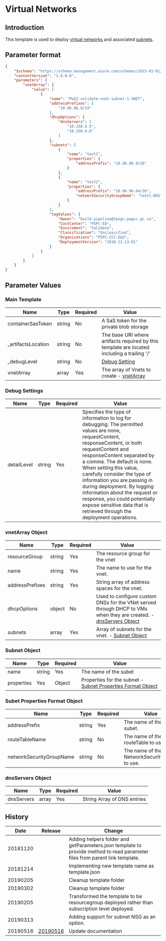 # Virtual Networks

## Introduction

This template is used to deploy [virtual networks](https://docs.microsoft.com/en-us/azure/templates/microsoft.network/2018-07-01/virtualnetworks) and associated [subnets](https://docs.microsoft.com/en-us/azure/templates/microsoft.network/2018-07-01/virtualnetworks/subnets).

## Parameter format

```JSON
{
    "$schema": "https://schema.management.azure.com/schemas/2015-01-01/deploymentParameters.json#",
    "contentVersion": "1.0.0.0",
    "parameters": {
        "vnetArray": {
            "value": [
                {
                    "name": "PwS2-validate-vnet-subnet-1-VNET",
                    "addressPrefixes": [
                        "10.96.96.0/24"
                    ],
                    "dhcpOptions": {
                        "dnsServers": [
                            "10.250.6.5",
                            "10.250.6.6"
                        ]
                    },
                    "subnets": [
                        {
                            "name": "test1",
                            "properties": {
                                "addressPrefix": "10.96.96.0/26"
                            }
                        },
                        {
                            "name": "test2",
                            "properties": {
                                "addressPrefix": "10.96.96.64/26",
                                "networkSecurityGroupName": "test1-NSG"
                            }
                        }
                    ],
                    "tagValues": {
                        "Owner": "build.pipeline@tpsgc-pwgsc.gc.ca",
                        "CostCenter": "PSPC-EA",
                        "Enviroment": "Validate",
                        "Classification": "Unclassified",
                        "Organizations": "PSPC-CCC-E&O",
                        "DeploymentVersion": "2018-12-13-01"
                    }
                }
            ]
        }
    }
}
```

## Parameter Values

### Main Template

| Name               | Type   | Required | Value                                                                                       |
| ------------------ | ------ | -------- | ------------------------------------------------------------------------------------------- |
| containerSasToken  | string | No       | A SaS token for the private blob storage                                                    |
| _artifactsLocation | string | No       | The base URI where artifacts required by this template are located including a trailing '/' |
| _debugLevel        | string | No       | [Debug Setting](###debug-setting)                                                           |
| vnetArray          | array  | Yes      | The array of Vnets to create - [vnetArray](###vnet-array)                                   |

### Debug Settings

| Name        | Type   | Required | Value                                                                                                                                                                                                                                                                                                                                                                                                                                                                          |
| ----------- | ------ | -------- | ------------------------------------------------------------------------------------------------------------------------------------------------------------------------------------------------------------------------------------------------------------------------------------------------------------------------------------------------------------------------------------------------------------------------------------------------------------------------------ |
| detailLevel | string | Yes      | Specifies the type of information to log for debugging. The permitted values are none, requestContent, responseContent, or both requestContent and responseContent separated by a comma. The default is none. When setting this value, carefully consider the type of information you are passing in during deployment. By logging information about the request or response, you could potentially expose sensitive data that is retrieved through the deployment operations. |

### vnetArray Object

| Name            | Type   | Required | Value                                                                                                                                     |
| --------------- | ------ | -------- | ----------------------------------------------------------------------------------------------------------------------------------------- |
| resourceGroup   | string | Yes      | The resource group for the vnet                                                                                                           |
| name            | string | Yes      | The name to use for the vnet.                                                                                                             |
| addressPrefixes | string | Yes      | String array of address spaces for the vnet.                                                                                              |
| dhcpOptions     | object | No       | Used to configure custom DNSs for the VNet served through DHCP to VMs when they are created.  - [dnsServers Object](###dnsservers-object) |
| subnets         | array  | Yes      | Array of subnets for the vnet. - [Subnet Object](###subnet-object)                                                                        |

### Subnet Object

| Name       | Type   | Required | Value                                                                                             |
| ---------- | ------ | -------- | ------------------------------------------------------------------------------------------------- |
| name       | string | Yes      | The name of the subet                                                                             |
| properties | Yes    | Object   | Properties for the subnet - [Subnet Properties Format Object](###subnet-properties-format-object) |

### Subet Properties Format Object

| Name                     | Type   | Required | Value                                        |
| ------------------------ | ------ | -------- | -------------------------------------------- |
| addressPrefix            | string | Yes      | The name of the subet.                       |
| routeTableName           | string | No       | The name of the routeTable to use.           |
| networkSecurityGroupName | string | No       | The name of the NetworkSecurityGroup to use. |

### dnsServers Object

| Name       | Type  | Required | Value                       |
| ---------- | ----- | -------- | --------------------------- |
| dnsServers | array | Yes      | String Array of DNS entries |

## History

| Date     | Release                                                                            | Change                                                                                                                     |
| -------- | ---------------------------------------------------------------------------------- | -------------------------------------------------------------------------------------------------------------------------- |
| 20181120 |                                                                                    | Adding helpers folder and getParameters.json template to provide method to read parameter files from parent link template. |
| 20181214 |                                                                                    | Implementing new template name as template.json                                                                            |
| 20190205 |                                                                                    | Cleanup template folder                                                                                                    |
| 20190302 |                                                                                    | Cleanup template folder                                                                                                    |
| 20190205 |                                                                                    | Transformed the template to be resourcegroup deployed rather than subscription level deployed.                             |
| 20190313 |                                                                                    | Adding support for subnet NSG as an option.                                                                                |
| 20190516 | [20190516](https://github.com/canada-ca-azure-templates/vnet-subnet/tree/20190516) | Update documentation                                                                                                       |
